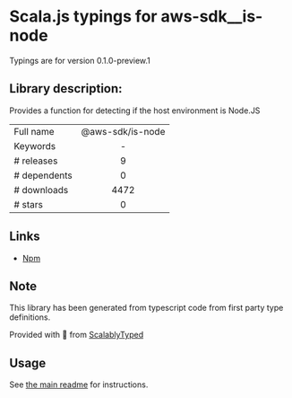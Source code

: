 
# Scala.js typings for aws-sdk__is-node

Typings are for version 0.1.0-preview.1

## Library description:
Provides a function for detecting if the host environment is Node.JS

|                    |                 |
| ------------------ | :-------------: |
| Full name          | @aws-sdk/is-node |
| Keywords           | - |
| # releases         | 9 |
| # dependents       | 0 |
| # downloads        | 4472 |
| # stars            | 0 |

## Links
- [Npm](https://www.npmjs.com/package/%40aws-sdk%2Fis-node)
    


## Note
This library has been generated from typescript code from first party type definitions.

Provided with :purple_heart: from [ScalablyTyped](https://github.com/oyvindberg/ScalablyTyped)

## Usage
See [the main readme](../../readme.md) for instructions.


